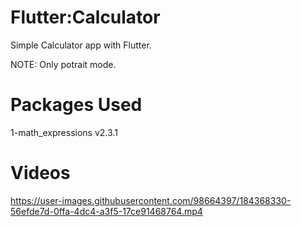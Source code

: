 # Flutter:Calculator
Simple Calculator app with Flutter.

NOTE: Only potrait mode.

# Packages Used
1-math_expressions v2.3.1

# Videos
https://user-images.githubusercontent.com/98664397/184368330-56efde7d-0ffa-4dc4-a3f5-17ce91468764.mp4





